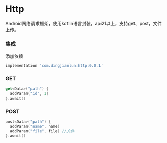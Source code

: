 # Http

Android网络请求框架，使用kotlin语言封装，api21以上，支持get、post，文件上传。

### 集成
添加依赖
```gradle
implementation 'com.dingjianlun:http:0.0.1'
```

### GET
```kotlin
get<Data>("path") {
  addParam("id", 1)
}.await()
```

### POST
```kotlin
post<Data>("path") {
  addParam("name", name)
  addParam("file", file) //文件
}.await()
```
